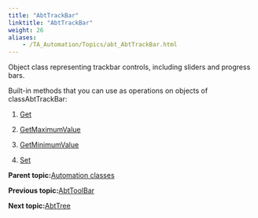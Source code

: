 ```yaml
--- 
title: "AbtTrackBar"
linktitle: "AbtTrackBar"
weight: 26
aliases: 
    - /TA_Automation/Topics/abt_AbtTrackBar.html
---
```


Object class representing trackbar controls, including sliders and progress bars.

Built-in methods that you can use as operations on objects of classAbtTrackBar:

1.  [Get](/TA_Automation/Topics/abt_Get_16.html)  

2.  [GetMaximumValue](/TA_Automation/Topics/abt_GetMaximumValue_16.html)  

3.  [GetMinimumValue](/TA_Automation/Topics/abt_GetMinimumValue_16.html)  

4.  [Set](/TA_Automation/Topics/abt_Set_16.html)  


**Parent topic:**[Automation classes](/TA_Automation/Topics/abt_methods_abt.html)

**Previous topic:**[AbtToolBar](/TA_Automation/Topics/abt_AbtToolBar.html)

**Next topic:**[AbtTree](/TA_Automation/Topics/abt_AbtTree.html)

